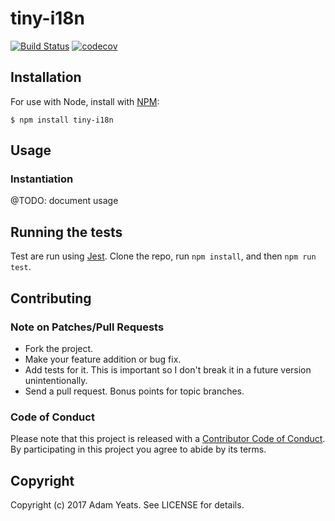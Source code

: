 tiny-i18n
=========

[![Build Status](https://travis-ci.org/xadamy/tiny-i18n.svg)](https://travis-ci.org/xadamy/tiny-i18n) [![codecov](https://codecov.io/gh/xadamy/tiny-i18n/branch/master/graph/badge.svg)](https://codecov.io/gh/xadamy/tiny-i18n)

## Installation

For use with Node, install with [NPM](http://npmjs.org):

    $ npm install tiny-i18n

## Usage

### Instantiation

@TODO: document usage

## Running the tests

Test are run using [Jest](https://facebook.github.io/jest/). Clone the repo, run `npm install`, and then `npm run test`.

## Contributing

### Note on Patches/Pull Requests

- Fork the project.
- Make your feature addition or bug fix.
- Add tests for it. This is important so I don't break it in a future version unintentionally.
- Send a pull request. Bonus points for topic branches.

### Code of Conduct

Please note that this project is released with a [Contributor Code of Conduct](https://github.com/xadamy/tiny-i18n/blob/master/CODE_OF_CONDUCT.md). By participating in this project you agree to abide by its terms.

## Copyright

Copyright (c) 2017 Adam Yeats. See LICENSE for details.
